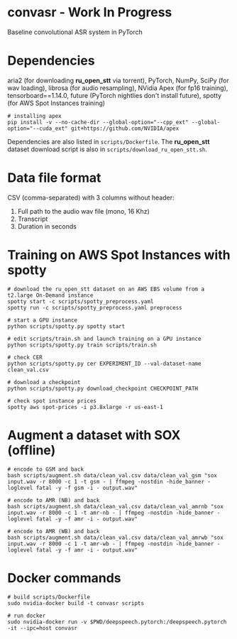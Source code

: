 # convasr - Work In Progress
Baseline convolutional ASR system in PyTorch

# Dependencies
aria2 (for downloading **ru_open_stt** via torrent), PyTorch, NumPy, SciPy (for wav loading), librosa (for audio resampling), NVidia Apex (for fp16 training), tensorboard==1.14.0, future (PyTorch nightlies don't install future), spotty (for AWS Spot Instances training)
```shell
# installing apex
pip install -v --no-cache-dir --global-option="--cpp_ext" --global-option="--cuda_ext" git+https://github.com/NVIDIA/apex
```
Dependencies are also listed in `scripts/Dockerfile`. The **ru_open_stt** dataset download script is also in `scripts/download_ru_open_stt.sh`.

# Data file format
CSV (comma-separated) with 3 columns without header:
1. Full path to the audio wav file (mono, 16 Khz)
2. Transcript
3. Duration in seconds

# Training on AWS Spot Instances with spotty
```shell
# download the ru_open_stt dataset on an AWS EBS volume from a t2.large On-Demand instance
spotty start -c scripts/spotty_preprocess.yaml
spotty run -c scripts/spotty_preprocess.yaml preprocess

# start a GPU instance
python scripts/spotty.py spotty start

# edit scripts/train.sh and launch training on a GPU instance
python scripts/spotty.py train scripts/train.sh

# check CER
python scripts/spotty.py cer EXPERIMENT_ID --val-dataset-name clean_val.csv

# download a checkpoint
python scripts/spotty.py download_checkpoint CHECKPOINT_PATH

# check spot instance prices
spotty aws spot-prices -i p3.8xlarge -r us-east-1
```

# Augment a dataset with SOX (offline)
```shell
# encode to GSM and back
bash scripts/augment.sh data/clean_val.csv data/clean_val_gsm "sox input.wav -r 8000 -c 1 -t gsm - | ffmpeg -nostdin -hide_banner -loglevel fatal -y -f gsm -i - output.wav"

# encode to AMR (NB) and back
bash scripts/augment.sh data/clean_val.csv data/clean_val_amrnb "sox input.wav -r 8000 -c 1 -t amr-nb - | ffmpeg -nostdin -hide_banner -loglevel fatal -y -f amr -i - output.wav"

# encode to AMR (WB) and back
bash scripts/augment.sh data/clean_val.csv data/clean_val_amrwb "sox input.wav -r 8000 -c 1 -t amr-wb - | ffmpeg -nostdin -hide_banner -loglevel fatal -y -f amr -i - output.wav"
```

# Docker commands
```
# build scripts/Dockerfile
sudo nvidia-docker build -t convasr scripts

# run docker
sudo nvidia-docker run -v $PWD/deepspeech.pytorch:/deepspeech.pytorch -it --ipc=host convasr 

```
